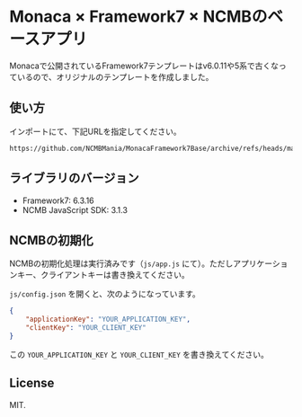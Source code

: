 # Monaca × Framework7 × NCMBのベースアプリ

Monacaで公開されているFramework7テンプレートはv6.0.11や5系で古くなっているので、オリジナルのテンプレートを作成しました。

## 使い方

インポートにて、下記URLを指定してください。

```
https://github.com/NCMBMania/MonacaFramework7Base/archive/refs/heads/main.zip
```

## ライブラリのバージョン

- Framework7: 6.3.16
- NCMB JavaScript SDK: 3.1.3

## NCMBの初期化

NCMBの初期化処理は実行済みです（`js/app.js` にて）。ただしアプリケーションキー、クライアントキーは書き換えてください。

`js/config.json` を開くと、次のようになっています。

```json
{
	"applicationKey": "YOUR_APPLICATION_KEY",
	"clientKey": "YOUR_CLIENT_KEY"
}
```

この `YOUR_APPLICATION_KEY` と `YOUR_CLIENT_KEY` を書き換えてください。

## License

MIT.